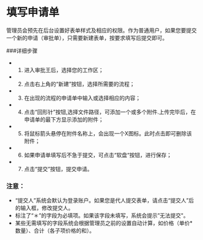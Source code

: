 # 填写申请单

管理员会预先在后台设置好表单样式及相应的权限。作为普通用户，如果您要提交一个新的申请（审批单），只需要新建表单，按要求填写后提交即可。

###详细步骤

- 1. 进入审批王后，选择您的工作区；
- 2. 点击右上角的“新建”按钮，选择所需要的流程；
- 3. 在出现的流程的申请单中输入或选择相应的内容；
- 4. 点击“回形针”按钮,选择文件路径，可添加一个或多个附件.上传完毕后，在申请单的最下方显示添加的附件；
- 5. 将鼠标箭头悬停在附件名称上，会出现一个X图标。此时点击即可删除该附件；
- 6. 如果申请单填写后不急于提交，可点击“软盘“按钮，进行保存；
- 7. 点击“提交”按钮，提交申请。

### 注意：
- “提交人”系统会默认为登录账户。如果您是代人提交表单，请点击“提交人”后的输入框，修改提交人。
- 标注了“＊”的字段为必填项。如果该字段未填写，系统会提示”无法提交"。
- 某些无需填写的字段系统会根据管理员之前的设置自动计算，如价格（单价*数量）、合计（各子项价格的和）。
